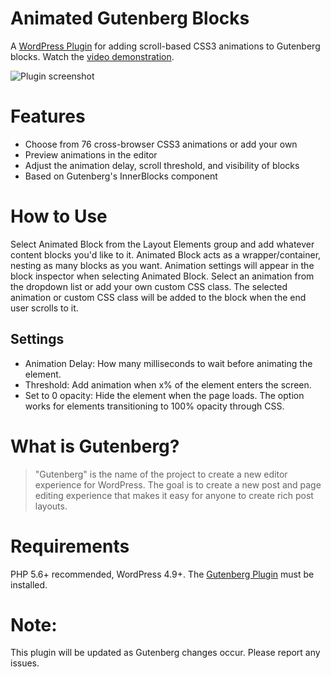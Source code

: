 # Animated Gutenberg Blocks
A [WordPress Plugin](https://wordpress.org/plugins/animated-blocks/) for adding scroll-based CSS3 animations to Gutenberg blocks. Watch the [video demonstration](https://youtu.be/HItcFIDQ0yE).

![Plugin screenshot](https://github.com/virgiliud/animated-blocks/blob/master/assets/screenshot-1.png)

# Features

 - Choose from 76 cross-browser CSS3 animations or add your own
 - Preview animations in the editor
 - Adjust the animation delay, scroll threshold, and visibility of blocks 
 - Based on Gutenberg's InnerBlocks component
 
 # How to Use
 
Select Animated Block from the Layout Elements group and add whatever content blocks you'd like to it. Animated Block acts as a wrapper/container, nesting as many blocks as you want. Animation settings will appear in the block inspector when selecting Animated Block. Select an animation from the dropdown list or add your own custom CSS class. The selected animation or custom CSS class will be added to the block when the end user scrolls to it.


## Settings 

 - Animation Delay: How many milliseconds to wait before animating the element.
 - Threshold: Add animation when x% of the element enters the screen. 
 - Set to 0 opacity: Hide the element when the page loads. The option works for elements transitioning to 100% opacity through CSS.
  
 # What is Gutenberg?
 
> "Gutenberg" is the name of the project to create a new editor experience for WordPress. The goal is to create a new post and page editing experience that makes it easy for anyone to create rich post layouts.

# Requirements
PHP 5.6+ recommended, WordPress 4.9+. The [Gutenberg Plugin](https://wordpress.org/plugins/gutenberg/) must be installed.

# Note:

This plugin will be updated as Gutenberg changes occur. Please report any issues. 
